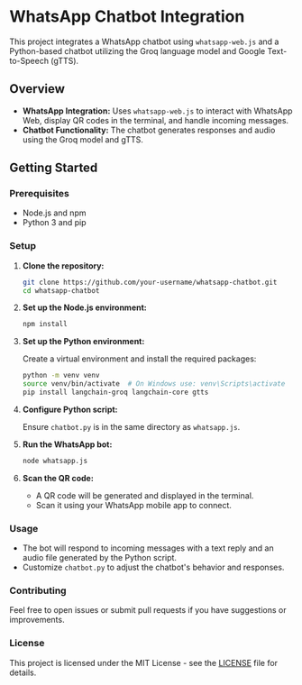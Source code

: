 # WhatsApp Chatbot Integration

This project integrates a WhatsApp chatbot using `whatsapp-web.js` and a Python-based chatbot utilizing the Groq language model and Google Text-to-Speech (gTTS).

## Overview

- **WhatsApp Integration:** Uses `whatsapp-web.js` to interact with WhatsApp Web, display QR codes in the terminal, and handle incoming messages.
- **Chatbot Functionality:** The chatbot generates responses and audio using the Groq model and gTTS.

## Getting Started

### Prerequisites

- Node.js and npm
- Python 3 and pip

### Setup

1. **Clone the repository:**

    ```bash
    git clone https://github.com/your-username/whatsapp-chatbot.git
    cd whatsapp-chatbot
    ```

2. **Set up the Node.js environment:**

    ```bash
    npm install
    ```

3. **Set up the Python environment:**

    Create a virtual environment and install the required packages:

    ```bash
    python -m venv venv
    source venv/bin/activate  # On Windows use: venv\Scripts\activate
    pip install langchain-groq langchain-core gtts
    ```

4. **Configure Python script:**

    Ensure `chatbot.py` is in the same directory as `whatsapp.js`.

5. **Run the WhatsApp bot:**

    ```bash
    node whatsapp.js
    ```

6. **Scan the QR code:**

    - A QR code will be generated and displayed in the terminal.
    - Scan it using your WhatsApp mobile app to connect.

### Usage

- The bot will respond to incoming messages with a text reply and an audio file generated by the Python script.
- Customize `chatbot.py` to adjust the chatbot's behavior and responses.

### Contributing

Feel free to open issues or submit pull requests if you have suggestions or improvements.

### License

This project is licensed under the MIT License - see the [LICENSE](LICENSE) file for details.
